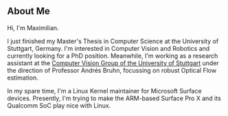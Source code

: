 ## About Me

Hi, I'm Maximilian.

I just finished my Master's Thesis in Computer Science at the University of Stuttgart, Germany.
I'm interested in Computer Vision and Robotics and currently looking for a PhD position.
Meanwhile, I'm working as a research assistant at the [Computer Vision Group of the University of Stuttgart](https://www.vis.uni-stuttgart.de/en/institute/research_group/computer_vision/) under the direction of Professor Andrés Bruhn, focussing on robust Optical Flow estimation.

In my spare time, I'm a Linux Kernel maintainer for Microsoft Surface devices.
Presently, I'm trying to make the ARM-based Surface Pro X and its Qualcomm SoC play nice with Linux.
